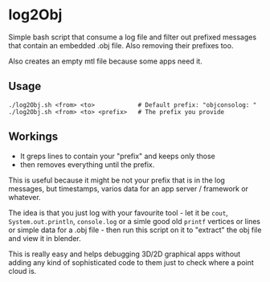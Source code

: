 # log2Obj

Simple bash script that consume a log file and filter out prefixed messages 
that contain an embedded .obj file. Also removing their prefixes too.

Also creates an empty mtl file because some apps need it.

## Usage

	./log2Obj.sh <from> <to>            # Default prefix: "objconsolog: "
	./log2Obj.sh <from> <to> <prefix>   # The prefix you provide

## Workings

- It greps lines to contain your "prefix" and keeps only those
- then removes everything until the prefix.

This is useful because it might be not your prefix that is in the log messages, 
but timestamps, varios data for an app server / framework or whatever.

The idea is that you just log with your favourite tool - let it be `cout`, 
`System.out.println`, `console.log` or a simle good old `printf` vertices
or lines or simple data for a .obj file - then run this script on it to 
"extract" the obj file and view it in blender.

This is really easy and helps debugging 3D/2D graphical apps without adding 
any kind of sophisticated code to them just to check where a point cloud is.
